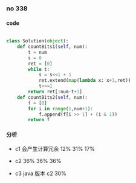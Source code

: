 ### no 338

#### code
```python

class Solution(object):
    def countBits1(self, num):
        t = num
        s = 0
        ret = [0]
        while t:
            s = s<<1 + 1
            ret.extend(map(lambda x: x+1,ret))
            t>>=1
        return ret[:num-t+1]
    def countBits2(self, num):
        f = [0]
        for i in range(1,num+1):
            f.append(f[i >> 1] + (i & 1))
        return f
```

#### 分析

- c1 会产生计算冗余 12% 31% 17%

- c2 36% 36% 36%

- c3 java 版本 c2 30%